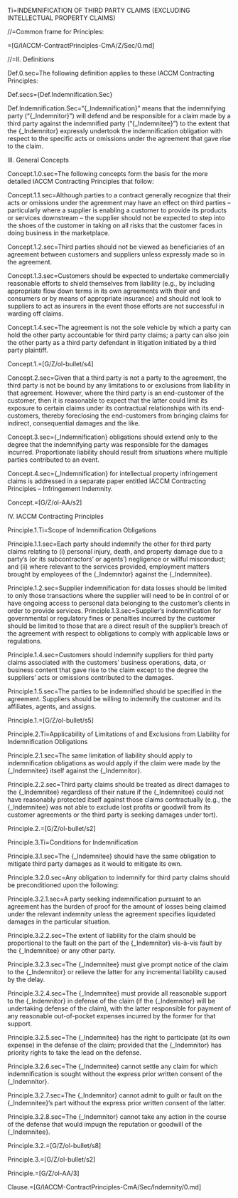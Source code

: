Ti=INDEMNIFICATION OF THIRD PARTY CLAIMS (EXCLUDING INTELLECTUAL PROPERTY CLAIMS)

//=Common frame for Principles:

=[G/IACCM-ContractPrinciples-CmA/Z/Sec/0.md]

//=II. Definitions

Def.0.sec=The following definition applies to these IACCM Contracting Principles:

Def.secs={Def.Indemnification.Sec}

Def.Indemnification.Sec=“{_Indemnification}” means that the indemnifying party (“{_Indemnitor}”) will defend and be responsible for a claim made by a third party against the indemnified party (“{_Indemnitee}”) to the extent that the {_Indemnitor} expressly undertook the indemnification obligation with respect to the specific acts or omissions under the agreement that gave rise to the claim.

III. General Concepts

Concept.1.0.sec=The following concepts form the basis for the more detailed IACCM Contracting Principles that follow:

Concept.1.1.sec=Although parties to a contract generally recognize that their acts or omissions under the agreement may have an effect on third parties – particularly where a supplier is enabling a customer to provide its products or services downstream – the supplier should not be expected to step into the shoes of the customer in taking on all risks that the customer faces in doing business in the marketplace.

Concept.1.2.sec=Third parties should not be viewed as beneficiaries of an agreement between customers and suppliers unless expressly made so in the agreement.

Concept.1.3.sec=Customers should be expected to undertake commercially reasonable efforts to shield themselves from liability (e.g., by including appropriate flow down terms in its own agreements with their end consumers or by means of appropriate insurance) and should not look to suppliers to act as insurers in the event those efforts are not successful in warding off claims.

Concept.1.4.sec=The agreement is not the sole vehicle by which a party can hold the other party accountable for third party claims; a party can also join the other party as a third party defendant in litigation initiated by a third party plaintiff.

Concept.1.=[G/Z/ol-bullet/s4]

Concept.2.sec=Given that a third party is not a party to the agreement, the third party is not be bound by any limitations to or exclusions from liability in that agreement. However, where the third party is an end-customer of the customer, then it is reasonable to expect that the latter could limit its exposure to certain claims under its contractual relationships with its end-customers, thereby foreclosing the end-customers from bringing claims for indirect, consequential damages and the like.

Concept.3.sec={_Indemnification} obligations should extend only to the degree that the indemnifying party was responsible for the damages incurred. Proportionate liability should result from situations where multiple parties contributed to an event.

Concept.4.sec={_Indemnification} for intellectual property infringement claims is addressed in a separate paper entitled IACCM Contracting Principles – Infringement Indemnity.

Concept.=[G/Z/ol-AA/s2]

IV. IACCM Contracting Principles

Principle.1.Ti=Scope of Indemnification Obligations

Principle.1.1.sec=Each party should indemnify the other for third party claims relating to (i) personal injury, death, and property damage due to a party’s (or its subcontractors’ or agents’) negligence or willful misconduct; and (ii) where relevant to the services provided, employment matters brought by employees of the {_Indemnitor} against the {_Indemnitee}.

Principle.1.2.sec=Supplier indemnification for data losses should be limited to only those transactions where the supplier will need to be in control of or have ongoing access to personal data belonging to the customer’s clients in order to provide services.
Principle.1.3.sec=Supplier’s indemnification for governmental or regulatory fines or penalties incurred by the customer should be limited to those that are a direct result of the supplier’s breach of the agreement with respect to obligations to comply with applicable laws or regulations.

Principle.1.4.sec=Customers should indemnify suppliers for third party claims associated with the customers’ business operations, data, or business content that gave rise to the claim except to the degree the suppliers’ acts or omissions contributed to the damages.

Principle.1.5.sec=The parties to be indemnified should be specified in the agreement. Suppliers should be willing to indemnify the customer and its affiliates, agents, and assigns.

Principle.1.=[G/Z/ol-bullet/s5]

Principle.2.Ti=Applicability of Limitations of and Exclusions from Liability for Indemnification Obligations

Principle.2.1.sec=The same limitation of liability should apply to indemnification obligations as would apply if the claim were made by the {_Indemnitee} itself against the {_Indemnitor}.

Principle.2.2.sec=Third party claims should be treated as direct damages to the {_Indemnitee} regardless of their nature if the {_Indemnitee} could not have reasonably protected itself against those claims contractually (e.g., the {_Indemnitee} was not able to exclude lost profits or goodwill from its customer agreements or the third party is seeking damages under tort).

Principle.2.=[G/Z/ol-bullet/s2]

Principle.3.Ti=Conditions for Indemnification

Principle.3.1.sec=The {_Indemnitee} should have the same obligation to mitigate third party damages as it would to mitigate its own.

Principle.3.2.0.sec=Any obligation to indemnify for third party claims should be preconditioned upon the following:

Principle.3.2.1.sec=A party seeking indemnification pursuant to an agreement has the burden of proof for the amount of losses being claimed under the relevant indemnity unless the agreement specifies liquidated damages in the particular situation.

Principle.3.2.2.sec=The extent of liability for the claim should be proportional to the fault on the part of the {_Indemnitor} vis-à-vis fault by the {_Indemnitee} or any other party.

Principle.3.2.3.sec=The {_Indemnitee} must give prompt notice of the claim to the {_Indemnitor} or relieve the latter for any incremental liability caused by the delay.

Principle.3.2.4.sec=The {_Indemnitee} must provide all reasonable support to the {_Indemnitor} in defense of the claim (if the {_Indemnitor} will be undertaking defense of the claim), with the latter responsible for payment of any reasonable out-of-pocket expenses incurred by the former for that support.

Principle.3.2.5.sec=The {_Indemnitee} has the right to participate (at its own expense) in the defense of the claim; provided that the {_Indemnitor} has priority rights to take the lead on the defense.

Principle.3.2.6.sec=The {_Indemnitee} cannot settle any claim for which indemnification is sought without the express prior written consent of the {_Indemnitor}.

Principle.3.2.7.sec=The {_Indemnitor} cannot admit to guilt or fault on the {_Indemnitee}’s part without the express prior written consent of the latter.

Principle.3.2.8.sec=The {_Indemnitor} cannot take any action in the course of the defense that would impugn the reputation or goodwill of the {_Indemnitee}.

Principle.3.2.=[G/Z/ol-bullet/s8]

Principle.3.=[G/Z/ol-bullet/s2]

Principle.=[G/Z/ol-AA/3]

Clause.=[G/IACCM-ContractPrinciples-CmA/Sec/Indemnity/0.md]